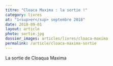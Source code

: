 ```yaml
---
titre: "Cloaca Maxima : la sortie !"
category: livres
at: "1<sup>er</sup> septembre 2018"
date: 2018-09-01
layout: article
photo: sortie.jpg
dossier_images: articles/livres/cloaca-maxima
permalink: /article/cloaca-maxima-sortie
---
```


La sortie de Cloaqua Maxima

